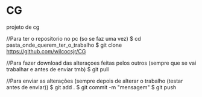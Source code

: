 # CG
projeto de cg

//Para ter o repositorio no pc (so se faz uma vez)
$ cd pasta_onde_querem_ter_o_trabalho
$ git clone https://github.com/wilcocsjr/CG

//Para fazer download das alteraçoes feitas pelos outros (sempre que se vai trabalhar e antes de enviar tmb)
$ git pull

//Para enviar as alterações (sempre depois de alterar o trabalho (testar antes de enviar))
$ git add .
$ git commit -m "mensagem"
$ git push
